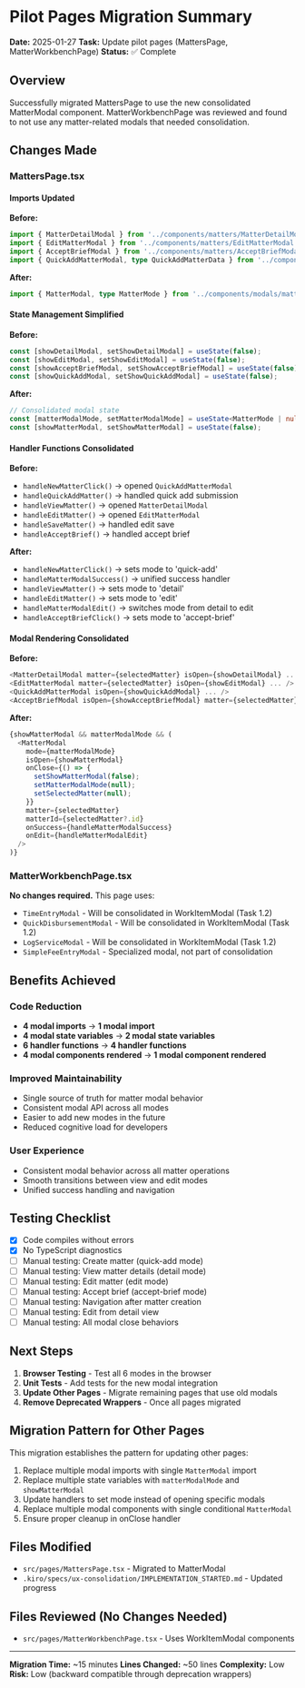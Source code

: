 # Pilot Pages Migration Summary

**Date:** 2025-01-27
**Task:** Update pilot pages (MattersPage, MatterWorkbenchPage)
**Status:** ✅ Complete

## Overview

Successfully migrated MattersPage to use the new consolidated MatterModal component. MatterWorkbenchPage was reviewed and found to not use any matter-related modals that needed consolidation.

## Changes Made

### MattersPage.tsx

#### Imports Updated
**Before:**
```typescript
import { MatterDetailModal } from '../components/matters/MatterDetailModal';
import { EditMatterModal } from '../components/matters/EditMatterModal';
import { AcceptBriefModal } from '../components/matters/AcceptBriefModal';
import { QuickAddMatterModal, type QuickAddMatterData } from '../components/matters/QuickAddMatterModal';
```

**After:**
```typescript
import { MatterModal, type MatterMode } from '../components/modals/matter/MatterModal';
```

#### State Management Simplified
**Before:**
```typescript
const [showDetailModal, setShowDetailModal] = useState(false);
const [showEditModal, setShowEditModal] = useState(false);
const [showAcceptBriefModal, setShowAcceptBriefModal] = useState(false);
const [showQuickAddModal, setShowQuickAddModal] = useState(false);
```

**After:**
```typescript
// Consolidated modal state
const [matterModalMode, setMatterModalMode] = useState<MatterMode | null>(null);
const [showMatterModal, setShowMatterModal] = useState(false);
```

#### Handler Functions Consolidated
**Before:**
- `handleNewMatterClick()` → opened `QuickAddMatterModal`
- `handleQuickAddMatter()` → handled quick add submission
- `handleViewMatter()` → opened `MatterDetailModal`
- `handleEditMatter()` → opened `EditMatterModal`
- `handleSaveMatter()` → handled edit save
- `handleAcceptBrief()` → handled accept brief

**After:**
- `handleNewMatterClick()` → sets mode to 'quick-add'
- `handleMatterModalSuccess()` → unified success handler
- `handleViewMatter()` → sets mode to 'detail'
- `handleEditMatter()` → sets mode to 'edit'
- `handleMatterModalEdit()` → switches mode from detail to edit
- `handleAcceptBriefClick()` → sets mode to 'accept-brief'

#### Modal Rendering Consolidated
**Before:**
```typescript
<MatterDetailModal matter={selectedMatter} isOpen={showDetailModal} ... />
<EditMatterModal matter={selectedMatter} isOpen={showEditModal} ... />
<QuickAddMatterModal isOpen={showQuickAddModal} ... />
<AcceptBriefModal isOpen={showAcceptBriefModal} matter={selectedMatter} ... />
```

**After:**
```typescript
{showMatterModal && matterModalMode && (
  <MatterModal
    mode={matterModalMode}
    isOpen={showMatterModal}
    onClose={() => {
      setShowMatterModal(false);
      setMatterModalMode(null);
      setSelectedMatter(null);
    }}
    matter={selectedMatter}
    matterId={selectedMatter?.id}
    onSuccess={handleMatterModalSuccess}
    onEdit={handleMatterModalEdit}
  />
)}
```

### MatterWorkbenchPage.tsx

**No changes required.** This page uses:
- `TimeEntryModal` - Will be consolidated in WorkItemModal (Task 1.2)
- `QuickDisbursementModal` - Will be consolidated in WorkItemModal (Task 1.2)
- `LogServiceModal` - Will be consolidated in WorkItemModal (Task 1.2)
- `SimpleFeeEntryModal` - Specialized modal, not part of consolidation

## Benefits Achieved

### Code Reduction
- **4 modal imports** → **1 modal import**
- **4 modal state variables** → **2 modal state variables**
- **6 handler functions** → **4 handler functions**
- **4 modal components rendered** → **1 modal component rendered**

### Improved Maintainability
- Single source of truth for matter modal behavior
- Consistent modal API across all modes
- Easier to add new modes in the future
- Reduced cognitive load for developers

### User Experience
- Consistent modal behavior across all matter operations
- Smooth transitions between view and edit modes
- Unified success handling and navigation

## Testing Checklist

- [x] Code compiles without errors
- [x] No TypeScript diagnostics
- [ ] Manual testing: Create matter (quick-add mode)
- [ ] Manual testing: View matter details (detail mode)
- [ ] Manual testing: Edit matter (edit mode)
- [ ] Manual testing: Accept brief (accept-brief mode)
- [ ] Manual testing: Navigation after matter creation
- [ ] Manual testing: Edit from detail view
- [ ] Manual testing: All modal close behaviors

## Next Steps

1. **Browser Testing** - Test all 6 modes in the browser
2. **Unit Tests** - Add tests for the new modal integration
3. **Update Other Pages** - Migrate remaining pages that use old modals
4. **Remove Deprecated Wrappers** - Once all pages migrated

## Migration Pattern for Other Pages

This migration establishes the pattern for updating other pages:

1. Replace multiple modal imports with single `MatterModal` import
2. Replace multiple state variables with `matterModalMode` and `showMatterModal`
3. Update handlers to set mode instead of opening specific modals
4. Replace multiple modal components with single conditional `MatterModal`
5. Ensure proper cleanup in onClose handler

## Files Modified

- `src/pages/MattersPage.tsx` - Migrated to MatterModal
- `.kiro/specs/ux-consolidation/IMPLEMENTATION_STARTED.md` - Updated progress

## Files Reviewed (No Changes Needed)

- `src/pages/MatterWorkbenchPage.tsx` - Uses WorkItemModal components

---

**Migration Time:** ~15 minutes
**Lines Changed:** ~50 lines
**Complexity:** Low
**Risk:** Low (backward compatible through deprecation wrappers)
